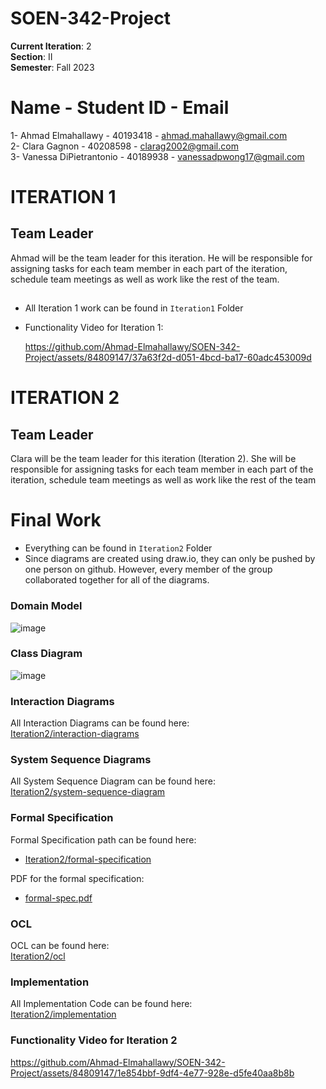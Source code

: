 # SOEN-342-Project
**Current Iteration**: 2 \
**Section**: II \
**Semester**: Fall 2023 

# Name - Student ID - Email
1- Ahmad Elmahallawy - 40193418 - ahmad.mahallawy@gmail.com \
2- Clara Gagnon -  40208598 - clarag2002@gmail.com \
3- Vanessa DiPietrantonio - 40189938 - vanessadpwong17@gmail.com 

# ITERATION 1
## Team Leader
Ahmad will be the team leader for this iteration. He will be responsible for assigning tasks for each team member  in each part of the iteration, schedule team meetings as well as work like the rest of the team.
##
- All Iteration 1 work can be found in `Iteration1` Folder
- Functionality Video for Iteration 1:

  https://github.com/Ahmad-Elmahallawy/SOEN-342-Project/assets/84809147/37a63f2d-d051-4bcd-ba17-60adc453009d

# ITERATION 2
## Team Leader
Clara will be the team leader for this iteration (Iteration 2). She will be responsible for assigning tasks for each team member  in each part of the iteration, schedule team meetings as well as work like the rest of the team
# Final Work
- Everything can be found in `Iteration2` Folder
- Since diagrams are created using draw.io, they can only be pushed by one person on github. However, every member of the group collaborated together for all of the diagrams.
### Domain Model
![image](https://github.com/Ahmad-Elmahallawy/SOEN-342-Project/assets/84809147/d2165d86-6185-4f5f-8431-d3faf4313aa9)

### Class Diagram
![image](https://github.com/Ahmad-Elmahallawy/SOEN-342-Project/assets/84809147/5a20f21b-7c20-4b1e-969e-b27ac758aa72)

### Interaction Diagrams
All Interaction Diagrams can be found here:\
[Iteration2/interaction-diagrams](https://github.com/Ahmad-Elmahallawy/SOEN-342-Project/tree/b7a2f0618cacddf8ea6dea3c1e7d1631f9defa79/Iteration2/interaction-diagrams)

### System Sequence Diagrams
All System Sequence Diagram can be found here:\
[Iteration2/system-sequence-diagram](https://github.com/Ahmad-Elmahallawy/SOEN-342-Project/tree/b7a2f0618cacddf8ea6dea3c1e7d1631f9defa79/Iteration2/system-sequence-diagram)

### Formal Specification
Formal Specification path can be found here:
- [Iteration2/formal-specification](Iteration2/formal-specification)

PDF for the formal specification:
- [formal-spec.pdf](https://github.com/Ahmad-Elmahallawy/SOEN-342-Project/files/13405685/formal-spec.2.pdf)

### OCL
OCL can be found here:\
[Iteration2/ocl](https://github.com/Ahmad-Elmahallawy/SOEN-342-Project/tree/b7a2f0618cacddf8ea6dea3c1e7d1631f9defa79/Iteration2/ocl)

### Implementation
All Implementation Code can be found here:\
[Iteration2/implementation](https://github.com/Ahmad-Elmahallawy/SOEN-342-Project/tree/b7a2f0618cacddf8ea6dea3c1e7d1631f9defa79/Iteration2/implementation)

### Functionality Video for Iteration 2
https://github.com/Ahmad-Elmahallawy/SOEN-342-Project/assets/84809147/1e854bbf-9df4-4e77-928e-d5fe40aa8b8b






